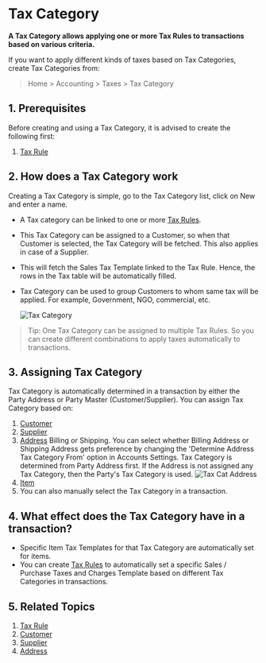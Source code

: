 <!-- add-breadcrumbs -->
# Tax Category

**A Tax Category allows applying one or more Tax Rules to transactions based on various criteria.**

If you want to apply different kinds of taxes based on Tax Categories, create Tax Categories from:

> Home > Accounting > Taxes > Tax Category

## 1. Prerequisites
Before creating and using a Tax Category, it is advised to create the following first:

1. [Tax Rule](/docs/v13/user/manual/en/accounts/tax-rule)

## 2. How does a Tax Category work
Creating a Tax Category is simple, go to the Tax Category list, click on New and enter a name.

- A Tax category can be linked to one or more [Tax Rules](/docs/v13/user/manual/en/accounts/tax-rule).
- This Tax Category can be assigned to a Customer, so when that Customer is selected, the Tax Category will be fetched. This also applies in case of a Supplier.
- This will fetch the Sales Tax Template linked to the Tax Rule. Hence, the rows in the Tax table will be automatically filled.
- Tax Category can be used to group Customers to whom same tax will be applied. For example, Government, NGO, commercial, etc.

  <img class="screenshot" alt="Tax Category" src="{{docs_base_url}}/assets/img/accounts/tax-category.gif">

> Tip: One Tax Category can be assigned to multiple Tax Rules. So you can create different combinations to apply taxes automatically to transactions.

## 3. Assigning Tax Category
Tax Category is automatically determined in a transaction by either the Party Address or Party Master (Customer/Supplier). You can assign Tax Category based on:

1. [Customer](/docs/v13/user/manual/en/CRM/customer)
1. [Supplier](/docs/v13/user/manual/en/buying/supplier)
1. [Address](/docs/v13/user/manual/en/CRM/address) Billing or Shipping.
  You can select whether Billing Address or Shipping Address gets preference by changing the 'Determine Address Tax Category From' option in Accounts Settings. Tax Category is determined from Party Address first. If the Address is not assigned any Tax Category, then the Party's Tax Category is used.
      ![Tax Cat Address](/docs/v13/assets/img/accounts/tax-cat-address.png)
1. [Item](/docs/v13/user/manual/en/stock/item#316-item-tax)
1. You can also manually select the Tax Category in a transaction.

## 4. What effect does the Tax Category have in a transaction?

* Specific Item Tax Templates for that Tax Category are automatically set for items.
* You can create [Tax Rules]({{docs_base_url}}/user/manual/en/accounts/tax-rule) to automatically set a specific Sales / Purchase Taxes and Charges Template based on different Tax Categories in transactions.

## 5. Related Topics
1. [Tax Rule](/docs/v13/user/manual/en/accounts/tax-rule)
1. [Customer](/docs/v13/user/manual/en/CRM/customer)
1. [Supplier](/docs/v13/user/manual/en/buying/supplier)
1. [Address](/docs/v13/user/manual/en/CRM/address)
